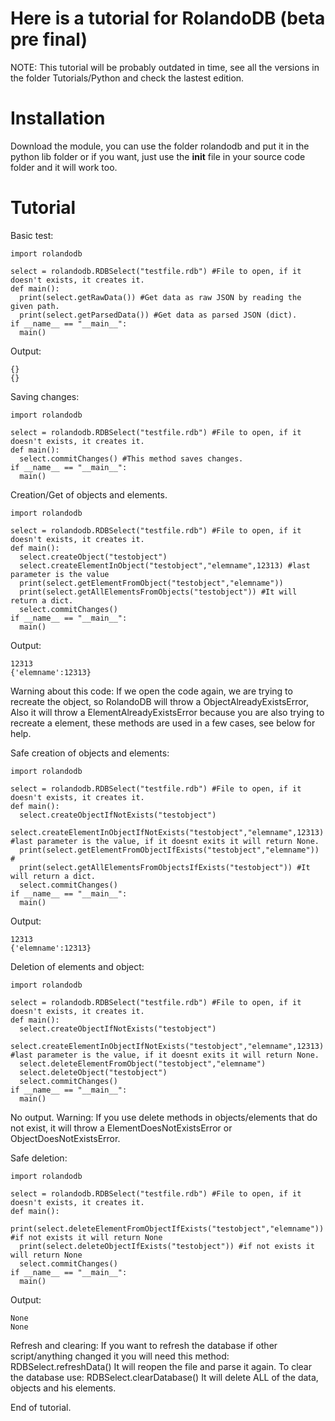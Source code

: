 # Here is a tutorial for RolandoDB (beta pre final)
NOTE: This tutorial will be probably outdated in time, see all the versions in the folder Tutorials/Python and check the lastest edition.

# Installation
Download the module, you can use the folder rolandodb and put it in the python lib folder or if you want,
just use the __init__ file in your source code folder and it will work too.

# Tutorial
Basic test:
```
import rolandodb

select = rolandodb.RDBSelect("testfile.rdb") #File to open, if it doesn't exists, it creates it.
def main():
  print(select.getRawData()) #Get data as raw JSON by reading the given path.
  print(select.getParsedData()) #Get data as parsed JSON (dict).
if __name__ == "__main__":
  main()
```
Output:
```
{}
{}
```
Saving changes:
```
import rolandodb

select = rolandodb.RDBSelect("testfile.rdb") #File to open, if it doesn't exists, it creates it.
def main():
  select.commitChanges() #This method saves changes.
if __name__ == "__main__":
  main()
```
Creation/Get of objects and elements.
```
import rolandodb

select = rolandodb.RDBSelect("testfile.rdb") #File to open, if it doesn't exists, it creates it.
def main():
  select.createObject("testobject")
  select.createElementInObject("testobject","elemname",12313) #last parameter is the value
  print(select.getElementFromObject("testobject","elemname"))
  print(select.getAllElementsFromObjects("testobject")) #It will return a dict.
  select.commitChanges()
if __name__ == "__main__":
  main()
```
Output:
```
12313
{'elemname':12313}
```
Warning about this code: If we open the code again, we are trying to recreate the object, so RolandoDB will throw a ObjectAlreadyExistsError, Also
it will throw a ElementAlreadyExistsError because you are also trying to recreate a element, these methods are used in a few cases, see below for help.

Safe creation of objects and elements:
```
import rolandodb

select = rolandodb.RDBSelect("testfile.rdb") #File to open, if it doesn't exists, it creates it.
def main():
  select.createObjectIfNotExists("testobject")
  select.createElementInObjectIfNotExists("testobject","elemname",12313) #last parameter is the value, if it doesnt exits it will return None.
  print(select.getElementFromObjectIfExists("testobject","elemname")) #
  print(select.getAllElementsFromObjectsIfExists("testobject")) #It will return a dict.
  select.commitChanges()
if __name__ == "__main__":
  main()
```
Output:
```
12313
{'elemname':12313}
```
Deletion of elements and object:
```
import rolandodb

select = rolandodb.RDBSelect("testfile.rdb") #File to open, if it doesn't exists, it creates it.
def main():
  select.createObjectIfNotExists("testobject")
  select.createElementInObjectIfNotExists("testobject","elemname",12313) #last parameter is the value, if it doesnt exits it will return None.
  select.deleteElementFromObject("testobject","elemname")
  select.deleteObject("testobject")
  select.commitChanges()
if __name__ == "__main__":
  main()
```
No output.
Warning: If you use delete methods in objects/elements that do not exist, it will throw a ElementDoesNotExistsError or ObjectDoesNotExistsError.

Safe deletion:
```
import rolandodb

select = rolandodb.RDBSelect("testfile.rdb") #File to open, if it doesn't exists, it creates it.
def main():
  print(select.deleteElementFromObjectIfExists("testobject","elemname")) #if not exists it will return None
  print(select.deleteObjectIfExists("testobject")) #if not exists it will return None
  select.commitChanges()
if __name__ == "__main__":
  main()
```
Output:
```
None
None
```
Refresh and clearing:
If you want to refresh the database if other script/anything changed it you will need this method:
RDBSelect.refreshData()
It will reopen the file and parse it again.
To clear the database use:
RDBSelect.clearDatabase()
It will delete ALL of the data, objects and his elements.

End of tutorial.

